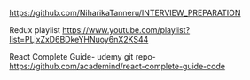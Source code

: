 https://github.com/NiharikaTanneru/INTERVIEW_PREPARATION

Redux playlist  https://www.youtube.com/playlist?list=PLjxZxD6BDkeYHNuoy6nX2KS44

React Complete Guide- udemy git repo-  https://github.com/academind/react-complete-guide-code

